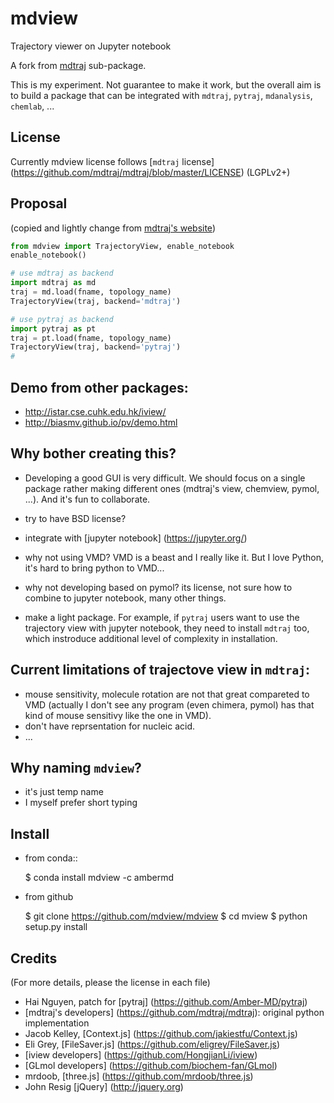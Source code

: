 # mdview

Trajectory viewer on Jupyter notebook

A fork from [mdtraj](https://github.com/mdtraj/mdtraj/tree/master/mdtraj/html) sub-package.

This is my experiment. Not guarantee to make it work, but the overall aim is to build a package that can be integrated with `mdtraj`,
`pytraj`, `mdanalysis`, `chemlab`, ...

## License

Currently mdview license follows [`mdtraj` license] (https://github.com/mdtraj/mdtraj/blob/master/LICENSE) (LGPLv2+)

## Proposal 

(copied and lightly change from [mdtraj's website](http://mdtraj.org/latest/viewer.html))

```python
from mdview import TrajectoryView, enable_notebook
enable_notebook()

# use mdtraj as backend
import mdtraj as md
traj = md.load(fname, topology_name)
TrajectoryView(traj, backend='mdtraj')

# use pytraj as backend
import pytraj as pt
traj = pt.load(fname, topology_name)
TrajectoryView(traj, backend='pytraj')
# 
```

## Demo from other packages:

- http://istar.cse.cuhk.edu.hk/iview/
- http://biasmv.github.io/pv/demo.html

## Why bother creating this?

- Developing a good GUI is very difficult. We should focus on a single package rather making different ones (mdtraj's view, chemview, pymol, ...). And it's fun to collaborate.

- try to have BSD license?
- integrate with [jupyter notebook] (https://jupyter.org/)
- why not using VMD? VMD is a beast and I really like it. But I love Python, it's hard to bring python to VMD...
- why not developing based on pymol? its license, not sure how to combine to jupyter notebook, many other things.
- make a light package. For example, if `pytraj` users want to use the trajectory view with jupyter notebook, they need to install `mdtraj` too, which instroduce additional level of complexity in installation.

## Current limitations of trajectove view in `mdtraj`:

- mouse sensitivity, molecule rotation are not that great compareted to VMD (actually I don't see any program (even chimera, pymol) has that kind of mouse sensitivy like the one in VMD).
- don't have reprsentation for nucleic acid.
- ...


## Why naming `mdview`?

- it's just temp name
- I myself prefer short typing

## Install

- from conda::

    $ conda install mdview -c ambermd

- from github

    $ git clone https://github.com/mdview/mdview
    $ cd mview
    $ python setup.py install

## Credits

(For more details, please the license in each file)

- Hai Nguyen, patch for [pytraj] (https://github.com/Amber-MD/pytraj)
- [mdtraj's developers] (https://github.com/mdtraj/mdtraj): original python implementation
- Jacob Kelley, [Context.js] (https://github.com/jakiestfu/Context.js)
- Eli Grey, [FileSaver.js] (https://github.com/eligrey/FileSaver.js)
- [iview developers] (https://github.com/HongjianLi/iview)
- [GLmol developers] (https://github.com/biochem-fan/GLmol)
- mrdoob, [three.js] (https://github.com/mrdoob/three.js)
- John Resig [jQuery] (http://jquery.org)
